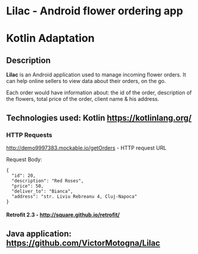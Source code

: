 # Lilac - Android flower ordering app
# Kotlin Adaptation

## Description

**Lilac** is an Android application used to manage incoming flower orders. It can help online sellers to view data about their orders, on the go.

Each order would have information about: the id of the order, description of the flowers, total price of the order, client name & his address.

## Technologies used: **Kotlin** https://kotlinlang.org/

### HTTP Requests
  http://demo9997383.mockable.io/getOrders - HTTP request URL
  
  Request Body:
  ```
  {
    "id": 20,
    "description": "Red Roses",
    "price": 50,
    "deliver_to": "Bianca",
    "address": "str. Liviu Rebreanu 4, Cluj-Napoca"
  }
  ```


  #### Retrofit 2.3 - http://square.github.io/retrofit/
  
  ## Java application: https://github.com/VictorMotogna/Lilac
